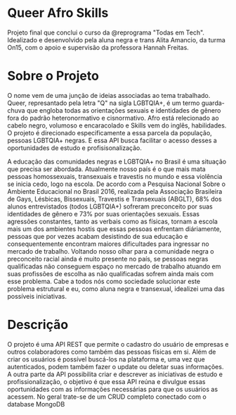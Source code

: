 # Queer Afro Skills

Projeto final que conclui o curso da @reprograma "Todas em Tech". Idealizado e desenvolvido pela aluna negra e trans Alita Amancio, da turma On15, com o apoio e supervisão da professora Hannah Freitas.

# Sobre o Projeto

O nome vem de uma junção de ideias associadas ao tema trabalhado. Queer, represantado pela letra "Q" na sigla LGBTQIA+, é um termo guarda-chuva que engloba todas as orientações sexuais e identidades de gênero fora do padrão heteronormativo e cisnormativo. Afro está relecionado ao cabelo negro, volumoso e encaracolado e Skills vem do inglês, habilidades. O projeto é direcionado especificamente a essa parcela da população, pessoas LGBTQIA+ negras. E essa API busca facilitar o acesso desses a oportunidades de estudo e profisisonalização.

A educação das comunidades negras e LGBTQIA+ no Brasil é uma situação que precisa ser abordada. Atualmente nosso país é o que mais mata pessoas homossexuais, transexuais e travestis no mundo e essa violência se inicia cedo, logo na escola. De acordo com a Pesquisa Nacional Sobre o Ambiente Educacional no Brasil 2016, realizada pela Associação Brasileira de Gays, Lésbicas, Bissexuais, Travestis e Transexuais (ABGLT), 68% dos alunos entrevistados (todos LGBTQIA+) sofreram preconceito por suas identidades de gênero e 73% por suas orientações sexuais. Essas agressões constantes, tanto as verbais como as físicas, tornam a escola mais um dos ambientes hostis que essas pessoas enfrentam diáriamente, pessoas que por vezes acabam desistindo de sua educação e consequentemente encontram maiores dificultades para ingressar no mercado de trabalho. Voltando nosso olhar para a comunidade negra o preconceito racial ainda é muito presente no país, se pessoas negras qualificadas não conseguem espaço no mercado de trabalho atuando em suas profissões de escolha as não qualificadas sofrem ainda mais com esse problema. Cabe a todos nós como sociedade solucionar este problema estrutural e eu, como aluna negra e transexual, idealizei uma das possíveis iniciativas.

# Descrição

O projeto é uma API REST que permite o cadastro do usuário de empresas e outros colaboradores como também das pessoas físicas em si. Além de criar os usuários é possível buscá-los na plataforma e, uma vez que autenticados, podem também fazer o update ou deletar suas informações. A outra parte da API possibilita criar e descrever as iniciativas de estudo e profissionalização, o objetivo é que essa API reúna e divulgue essas oportunidades com as informações necessárias para que os usuários as acessem.
No geral trate-se de um CRUD completo conectado com o database MongoDB

#
